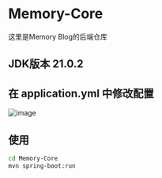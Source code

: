 # Memory-Core
这里是Memory Blog的后端仓库

## JDK版本 21.0.2

## 在 application.yml 中修改配置
![image](https://github.com/LinMoQC/Memory-Core/assets/59323207/bce5f48c-a9f8-40fb-a933-084e769e0fd9)

## 使用
```bash
cd Memory-Core
mvn spring-boot:run
```
